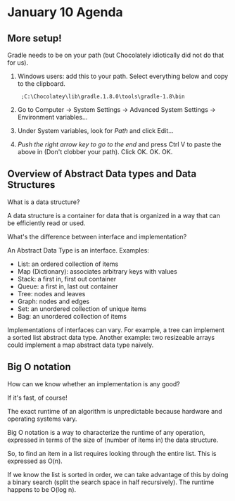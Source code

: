 January 10 Agenda
=================

More setup!
-----------

Gradle needs to be on your path (but Chocolately idiotically did not do that for us).

1. Windows users: add this to your path. Select everything below and copy to the clipboard.

        ;C:\Chocolatey\lib\gradle.1.8.0\tools\gradle-1.8\bin

2. Go to Computer -> System Settings -> Advanced System Settings -> Environment variables...
3. Under System variables, look for *Path* and click Edit...
4. *Push the right arrow key to go to the end* and press Ctrl V to paste the above in (Don't clobber your path). Click OK. OK. OK.

Overview of Abstract Data types and Data Structures
---------------------------------------------------

What is a data structure?

A data structure is a container for data that is organized in a way that can be efficiently read or used.

What's the difference between interface and implementation?

An Abstract Data Type is an interface. Examples:

* List: an ordered collection of items
* Map (Dictionary): associates arbitrary keys with values
* Stack: a first in, first out container
* Queue: a first in, last out container
* Tree: nodes and leaves
* Graph: nodes and edges
* Set: an unordered collection of unique items
* Bag: an unordered collection of items

Implementations of interfaces can vary. 
For example, a tree can implement a sorted list abstract data type.
Another example: two resizeable arrays could implement a map abstract data type naively.

Big O notation
--------------

How can we know whether an implementation is any good?

If it's fast, of course!

The exact runtime of an algorithm is unpredictable because hardware and operating systems vary.

Big O notation is a way to characterize the runtime of any operation, expressed in terms of the size of (number of items in) the data structure.

So, to find an item in a list requires looking through the entire list. This is expressed as O(n).

If we know the list is sorted in order, we can take advantage of this by doing a binary search (split the search space in half recursively). The runtime happens to be O(log n).
